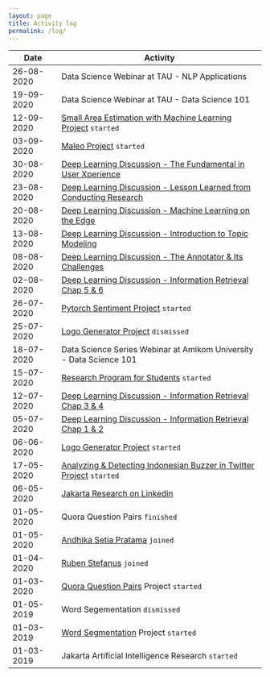 ```yaml
---
layout: page
title: Activity log
permalink: /log/
---	
```


| Date          | Activity                                                                |
| ------------- | ----------------------------------------------------------------------- |
| 26-08-2020    | Data Science Webinar at TAU - NLP Applications                          |
| 19-09-2020    | Data Science Webinar at TAU - Data Science 101                          |
| 12-09-2020    | [Small Area Estimation with Machine Learning Project](https://github.com/jakartaresearch/small-area-estimation-with-ml) `started`           |
| 03-09-2020    | [Maleo Project](https://github.com/jakartaresearch/maleo) `started`                                                 |
| 30-08-2020    | [Deep Learning Discussion - The Fundamental in User Xperience](https://www.linkedin.com/posts/jakartaresearch_ux-and-its-fundamental-activity-6707234893665050624-0HH3)            |
| 23-08-2020    | [Deep Learning Discussion - Lesson Learned from Conducting Research](https://www.linkedin.com/posts/jakartaresearch_how-to-conduct-research-activity-6705357921926180864-lmUD)      |
| 20-08-2020    | [Deep Learning Discussion - Machine Learning on the Edge](https://www.linkedin.com/posts/jakartaresearch_edge-machine-learning-activity-6704320946603388928-FnTI)                 |
| 13-08-2020    | [Deep Learning Discussion - Introduction to Topic Modeling](https://www.linkedin.com/posts/jakartaresearch_introduction-to-topic-modeling-activity-6713671964613058560-Efnb)               |
| 08-08-2020    | [Deep Learning Discussion - The Annotator & Its Challenges](https://www.linkedin.com/posts/jakartaresearch_annotator-and-its-challenges-activity-6699926549484974080-wGXx)               |
| 02-08-2020    | [Deep Learning Discussion - Information Retrieval Chap 5 & 6](https://www.linkedin.com/posts/jakartaresearch_information-retrieval-chapter-5-6-activity-6698492885228249088-5TuV)             |
| 26-07-2020    | [Pytorch Sentiment Project](https://github.com/jakartaresearch/pytorch-sentiment) `started`                                     |
| 25-07-2020    | [Logo Generator Project](https://github.com/jakartaresearch/logo-generator) `dismissed`                                      |
| 18-07-2020    | Data Science Series Webinar at Amikom University - Data Science 101     |
| 15-07-2020    | [Research Program for Students](bit.ly/JakartaResearchProgram) `started`                                 |
| 12-07-2020    | [Deep Learning Discussion - Information Retrieval Chap 3 & 4](https://www.linkedin.com/posts/jakartaresearch_intro-to-information-retrieval-3-4-activity-6694455283739181056-07Tj)             |
| 05-07-2020    | [Deep Learning Discussion - Information Retrieval Chap 1 & 2](https://www.linkedin.com/feed/update/urn:li:activity:6692973966585417728)             |
| 06-06-2020    | [Logo Generator Project](https://github.com/jakartaresearch/logo-generator) `started`                                        |
| 17-05-2020    | [Analyzing & Detecting Indonesian Buzzer in Twitter Project](https://github.com/jakartaresearch/adi-buzzer) `started`            |
| 06-05-2020    | [Jakarta Research on Linkedin](https://www.linkedin.com/company/jakartaresearch)                                         |
| 01-05-2020    | Quora Question Pairs `finished`                                         |
| 01-05-2020    | [Andhika Setia Pratama](https://www.linkedin.com/in/andhika-setia-pratama-75ba99179/) `joined`                                          |
| 01-04-2020    | [Ruben Stefanus](https://www.linkedin.com/in/rubenstefanus/) `joined`                                                 |
| 01-03-2020    | [Quora Question Pairs](https://github.com/jakartaresearch/quora-question-pairs) Project `started`                                  |
| 01-05-2019    | Word Segementation `dismissed`                                          |
| 01-03-2019    | [Word Segmentation](https://github.com/jakartaresearch/word-segmentation) Project `started`  |
| 01-03-2019    | Jakarta Artificial Intelligence Research `started`                      |
